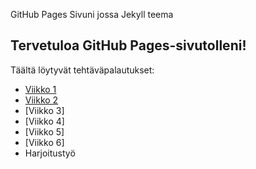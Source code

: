 GitHub Pages Sivuni jossa Jekyll teema
## Tervetuloa GitHub Pages-sivutolleni!
Täältä löytyvät tehtäväpalautukset:
- [Viikko 1](index.html)
- [Viikko 2](viikko2.md)
- [Viikko 3]
- [Viikko 4]
- [Viikko 5]
- [Viikko 6]
- Harjoitustyö
